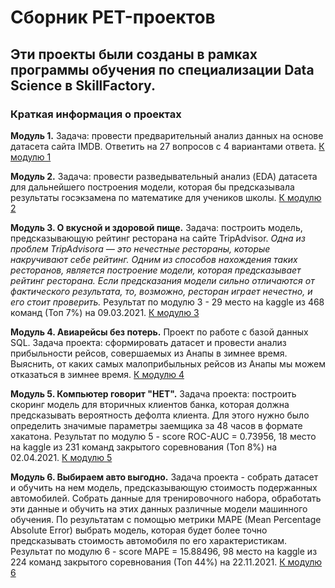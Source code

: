 # Сборник PET-проектов

## Эти проекты были созданы в рамках программы обучения по специализации Data Science в SkillFactory.

### Краткая информация о проектах

**Модуль 1.** Задача: провести предварительный анализ данных на основе датасета сайта IMDB. Ответить на 27 вопросов с 4 вариантами ответа. [К модулю 1](https://github.com/Alexandr-M-85/SF-DS/tree/main/module_1)

**Модуль 2.** Задача: провести разведывательный анализ (EDA) датасета для дальнейшего построения модели, которая бы предсказывала результаты госэкзамена по математике для учеников школы. [К модулю 2](https://github.com/Alexandr-M-85/SF-DS/tree/main/module_2)

**Модуль 3. О вкусной и здоровой пище.** Задача: построить модель, предсказывающую рейтинг ресторана на сайте TripAdvisor.
*Одна из проблем TripAdvisorа — это нечестные рестораны, которые накручивают себе рейтинг. Одним из способов нахождения таких ресторанов, является построение модели, которая предсказывает рейтинг ресторана. Если предсказания модели сильно отличаются от фактического результата, то, возможно, ресторан играет нечестно, и его стоит проверить.*
Результат по модулю 3 - 29 место на kaggle из 468 команд (Топ 7%) на 09.03.2021. [К модулю 3](https://github.com/Alexandr-M-85/SF-DS/tree/main/module_3)

**Модуль 4. Авиарейсы без потерь.** Проект по работе с базой данных SQL. Задача проекта: сформировать датасет и провести анализ прибыльности рейсов, совершаемых из Анапы в зимнее время. Выяснить, от каких самых малоприбыльных рейсов из Анапы мы можем отказаться в зимнее время. [К модулю 4](https://github.com/Alexandr-M-85/SF-DS/tree/main/module_4)

**Модуль 5. Компьютер говорит "НЕТ".** Задача проекта: построить скоринг модель для вторичных клиентов банка, которая должна предсказывать вероятность дефолта клиента. Для этого нужно было определить значимые параметры заемщика за 48 часов в формате хакатона. Результат по модулю 5 - score ROC-AUC = 0.73956, 18 место на kaggle из 231 команд закрытого соревнования (Топ 8%) на 02.04.2021. [К модулю 5](https://github.com/Alexandr-M-85/SF-DS/tree/main/module_5)

**Модуль 6. Выбираем авто выгодно.** Задача проекта - собрать датасет и обучить на нем модель, предсказывающую стоимость подержанных автомобилей. Собрать данные для тренировочного набора, обработать эти данные и обучить на этих данных различные модели машинного обучения. По результатам с помощью метрики MAPE (Mean Percentage Absolute Error) выбрать модель, которая будет более точно предсказывать стоимость автомобиля по его характеристикам. Результат по модулю 6 - score MAPE = 15.88496, 98 место на kaggle из 224 команд закрытого соревнования (Топ 44%) на 22.11.2021. [К модулю 6](https://github.com/Alexandr-M-85/SF-DS/tree/main/module_6)
